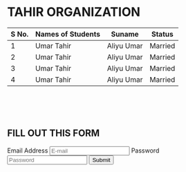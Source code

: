<html>
   <body>
      <h1>TAHIR ORGANIZATION</h1>
  </body>
   <table>
      <thead>
         <tr>
            <th>S No.</th>
            <th>Names of Students</th>
            <th>Suname</th>
            <th>Status</th>
         </tr>
      </thead>
        <tbody>
           <tr>
             <td>1</td>
             <td>Umar Tahir</td>
             <td>Aliyu Umar</td>
             <td>Married</td>
             </tr>
           <tr>
             <td>2</td>
             <td>Umar Tahir</td>
             <td>Aliyu Umar</td>
             <td>Married</td>
             </tr>
           <tr>
             <td>3</td>
             <td>Umar Tahir</td>
             <td>Aliyu Umar</td>
             <td>Married</td>
             </tr>
           <tr>
             <td>4</td>
             <td>Umar Tahir</td>
             <td>Aliyu Umar</td>
             <td>Married</td>
             </tr>
        </tbody>
   </table>
   <br> <br> <br>
   <h2>FILL OUT THIS FORM</h2>
   <form>
     <label for="user">Email Address</label>
     <input type="email" id="user" name="email" placeholder="E-mail" required>
      <label for="pass">Password</label>
     <input type="password" id="pass" name="password" placeholder="Password" required>
     <input type="submit" name="password" required>
   </form>
</html>
